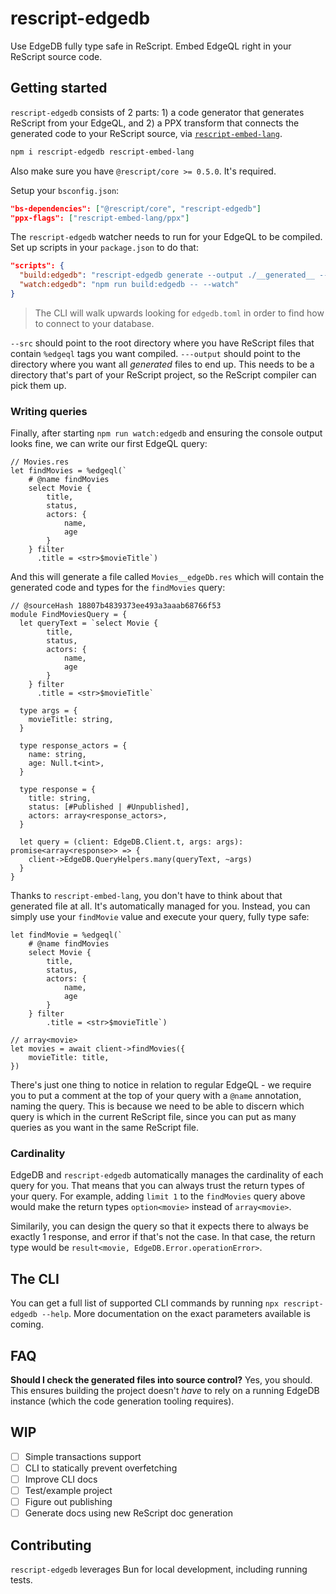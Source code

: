 # rescript-edgedb

Use EdgeDB fully type safe in ReScript. Embed EdgeQL right in your ReScript source code.

## Getting started

`rescript-edgedb` consists of 2 parts: 1) a code generator that generates ReScript from your EdgeQL, and 2) a PPX transform that connects the generated code to your ReScript source, via [`rescript-embed-lang`](https://github.com/zth/rescript-embed-lang).

```bash
npm i rescript-edgedb rescript-embed-lang
```

Also make sure you have `@rescript/core >= 0.5.0`. It's required.

Setup your `bsconfig.json`:

```json
"bs-dependencies": ["@rescript/core", "rescript-edgedb"]
"ppx-flags": ["rescript-embed-lang/ppx"]
```

The `rescript-edgedb` watcher needs to run for your EdgeQL to be compiled. Set up scripts in your `package.json` to do that:

```json
"scripts": {
  "build:edgedb": "rescript-edgedb generate --output ./__generated__ --src ./src",
  "watch:edgedb": "npm run build:edgedb -- --watch"
}
```

> The CLI will walk upwards looking for `edgedb.toml` in order to find how to connect to your database.

`--src` should point to the root directory where you have ReScript files that contain `%edgeql` tags you want compiled. `---output` should point to the directory where you want all _generated_ files to end up. This needs to be a directory that's part of your ReScript project, so the ReScript compiler can pick them up.

### Writing queries

Finally, after starting `npm run watch:edgedb` and ensuring the console output looks fine, we can write our first EdgeQL query:

```rescript
// Movies.res
let findMovies = %edgeql(`
    # @name findMovies
    select Movie {
        title,
        status,
        actors: {
            name,
            age
        }
    } filter
      .title = <str>$movieTitle`)
```

And this will generate a file called `Movies__edgeDb.res` which will contain the generated code and types for the `findMovies` query:

```rescript
// @sourceHash 18807b4839373ee493a3aaab68766f53
module FindMoviesQuery = {
  let queryText = `select Movie {
        title,
        status,
        actors: {
            name,
            age
        }
    } filter
      .title = <str>$movieTitle`

  type args = {
    movieTitle: string,
  }

  type response_actors = {
    name: string,
    age: Null.t<int>,
  }

  type response = {
    title: string,
    status: [#Published | #Unpublished],
    actors: array<response_actors>,
  }

  let query = (client: EdgeDB.Client.t, args: args): promise<array<response>> => {
    client->EdgeDB.QueryHelpers.many(queryText, ~args)
  }
}
```

Thanks to `rescript-embed-lang`, you don't have to think about that generated file at all. It's automatically managed for you. Instead, you can simply use your `findMovie` value and execute your query, fully type safe:

```rescript
let findMovie = %edgeql(`
    # @name findMovies
    select Movie {
        title,
        status,
        actors: {
            name,
            age
        }
    } filter
        .title = <str>$movieTitle`)

// array<movie>
let movies = await client->findMovies({
    movieTitle: title,
})
```

There's just one thing to notice in relation to regular EdgeQL - we require you to put a comment at the top of your query with a `@name` annotation, naming the query. This is because we need to be able to discern which query is which in the current ReScript file, since you can put as many queries as you want in the same ReScript file.

### Cardinality

EdgeDB and `rescript-edgedb` automatically manages the cardinality of each query for you. That means that you can always trust the return types of your query. For example, adding `limit 1` to the `findMovies` query above would make the return types `option<movie>` instead of `array<movie>`.

Similarily, you can design the query so that it expects there to always be exactly 1 response, and error if that's not the case. In that case, the return type would be `result<movie, EdgeDB.Error.operationError>`.

## The CLI

You can get a full list of supported CLI commands by running `npx rescript-edgedb --help`. More documentation on the exact parameters available is coming.

## FAQ

**Should I check the generated files into source control?**
Yes, you should. This ensures building the project doesn't _have_ to rely on a running EdgeDB instance (which the code generation tooling requires).

## WIP

- [ ] Simple transactions support
- [ ] CLI to statically prevent overfetching
- [ ] Improve CLI docs
- [ ] Test/example project
- [ ] Figure out publishing
- [ ] Generate docs using new ReScript doc generation

## Contributing

`rescript-edgedb` leverages Bun for local development, including running tests.
